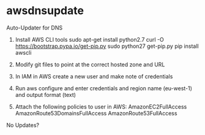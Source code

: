# awsdnsupdate
Auto-Updater for DNS

1) Install AWS CLI tools
  sudo apt-get install python2.7
  curl -O https://bootstrap.pypa.io/get-pip.py
  sudo python27 get-pip.py
  pip install awscli

2) Modify git files to point at the correct hosted zone and URL

3) In IAM in AWS create a new user and make note of credentials

4) Run aws configure and enter credentials and region name (eu-west-1) and output format (text)

5) Attach the following policies to user in AWS:
  AmazonEC2FullAccess
  AmazonRoute53DomainsFullAccess
  AmazonRoute53FullAccess

No Updates?

